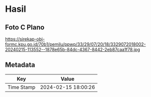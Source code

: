 # Hasil

## Foto C Plano

https://sirekap-obj-formc.kpu.go.id/70b1/pemilu/ppwp/33/29/07/20/18/3329072018002-20240215-113552--1878e65b-84dc-4367-8442-2eb87caa1f78.jpg


## Metadata

| Key        | Value               |
| ---------- | ------------------- |
| Time Stamp | 2024-02-15 18:00:26 |



